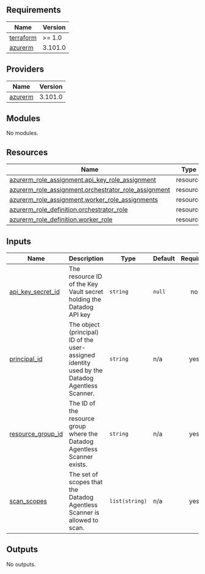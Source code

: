 <!-- BEGIN_TF_DOCS -->
## Requirements

| Name | Version |
|------|---------|
| <a name="requirement_terraform"></a> [terraform](#requirement\_terraform) | >= 1.0 |
| <a name="requirement_azurerm"></a> [azurerm](#requirement\_azurerm) | 3.101.0 |

## Providers

| Name | Version |
|------|---------|
| <a name="provider_azurerm"></a> [azurerm](#provider\_azurerm) | 3.101.0 |

## Modules

No modules.

## Resources

| Name | Type |
|------|------|
| [azurerm_role_assignment.api_key_role_assignment](https://registry.terraform.io/providers/hashicorp/azurerm/3.101.0/docs/resources/role_assignment) | resource |
| [azurerm_role_assignment.orchestrator_role_assignment](https://registry.terraform.io/providers/hashicorp/azurerm/3.101.0/docs/resources/role_assignment) | resource |
| [azurerm_role_assignment.worker_role_assignments](https://registry.terraform.io/providers/hashicorp/azurerm/3.101.0/docs/resources/role_assignment) | resource |
| [azurerm_role_definition.orchestrator_role](https://registry.terraform.io/providers/hashicorp/azurerm/3.101.0/docs/resources/role_definition) | resource |
| [azurerm_role_definition.worker_role](https://registry.terraform.io/providers/hashicorp/azurerm/3.101.0/docs/resources/role_definition) | resource |

## Inputs

| Name | Description | Type | Default | Required |
|------|-------------|------|---------|:--------:|
| <a name="input_api_key_secret_id"></a> [api\_key\_secret\_id](#input\_api\_key\_secret\_id) | The resource ID of the Key Vault secret holding the Datadog API key | `string` | `null` | no |
| <a name="input_principal_id"></a> [principal\_id](#input\_principal\_id) | The object (principal) ID of the user-assigned identity used by the Datadog Agentless Scanner. | `string` | n/a | yes |
| <a name="input_resource_group_id"></a> [resource\_group\_id](#input\_resource\_group\_id) | The ID of the resource group where the Datadog Agentless Scanner exists. | `string` | n/a | yes |
| <a name="input_scan_scopes"></a> [scan\_scopes](#input\_scan\_scopes) | The set of scopes that the Datadog Agentless Scanner is allowed to scan. | `list(string)` | n/a | yes |

## Outputs

No outputs.
<!-- END_TF_DOCS -->

